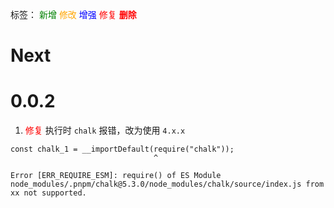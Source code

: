 标签：
<font color=green>新增</font>
<font color=orange>修改</font>
<font color=blue>增强</font>
<font color=red>修复</font>
<font color=red><strong>删除</strong></font>


# Next


# 0.0.2
1. <font color=red>修复</font> 执行时 `chalk` 报错，改为使用 `4.x.x`
```
const chalk_1 = __importDefault(require("chalk"));
                                ^

Error [ERR_REQUIRE_ESM]: require() of ES Module node_modules/.pnpm/chalk@5.3.0/node_modules/chalk/source/index.js from xx not supported.
```

